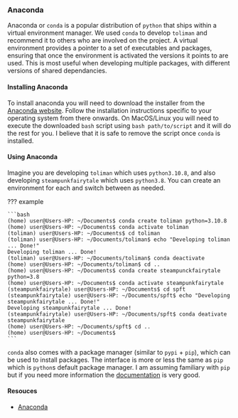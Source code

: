 ### Anaconda 
Anaconda or `conda` is a popular distribution of `python` that ships within 
a virtual environment manager. We used `conda` to develop `toliman` and 
recommend it to others who are involved on the project. A virtual environment
provides a pointer to a set of executables and packages, ensuring that once 
the environment is activated the versions it points to are used. This is most
useful when developing multiple packages, with different versions of shared
dependancies.  

#### Installing Anaconda 
To install anaconda you will need to download the installer from the 
[Anaconda website](https://docs.anaconda.com/anaconda/install/). Follow 
the installation instructions specific to your operating system from there 
onwards. On MacOS/Linux you will need to execute the downloaded `bash` 
script using `bash path/to/script` and it will do the rest for you. I 
believe that it is safe to remove the script once `conda` is installed.

#### Using Anaconda 
Imagine you are developing `toliman` which uses `python3.10.8`, and also 
developing `steampunkfairytale` which uses `python3.8`.
You can create an environment for each and switch between as needed. 

??? example

    ```bash
    (home) user@Users-HP: ~/Documents$ conda create toliman python=3.10.8 
    (home) user@Users-HP: ~/Documents$ conda activate toliman
    (toliman) user@Users-HP: ~/Documents$ cd toliman
    (toliman) user@Users-HP: ~/Documents/toliman$ echo "Developing toliman ... Done!"
    Developing toliman ... Done!
    (toliman) user@Users-HP: ~/Documents/toliman$ conda deactivate
    (home) user@Users-HP: ~/Documents/toliman$ cd ..
    (home) user@Users-HP: ~/Documents$ conda create steampunckfairytale python=3.8
    (home) user@Users-HP: ~/Documents$ conda activate steampunkfairytale 
    (steampunkfairytale) user@Users-HP: ~/Documents$ cd spft
    (steampunkfairytale) user@Users-HP: ~/Documents/spft$ echo "Developing steampunkfairytale ... Done!"
    Developing steampunkfairytale ... Done!
    (steampunkfairytale) user@Users-HP: ~/Documents/spft$ conda deativate steampunkfairytale
    (home) user@Users-HP: ~/Documents/spft$ cd ..
    (home) user@Users-HP: ~/Documents$ 
    ```

`conda` also comes with a package manager (similar to `pypi` + `pip`), which 
can be used to install packages. The interface is more or less the same 
as `pip` which is `python`s default package manager. I am assuming familiary
with `pip` but if you need more information the 
[documentation](https://pip.pypa.io/en/stable/) is very good.

#### Resouces 
- [Anaconda](https://docs.anaconda.com/anaconda)

